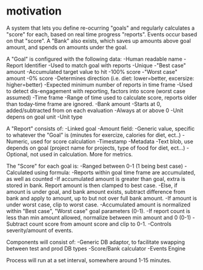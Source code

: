 # motivation

A system that lets you define re-ocurring "goals" and regularly calculates a "score" for each, based on real time progress "reports". Events occur based on that "score". A "Bank" also exists, which saves up amounts above goal amount, and spends on amounts under the goal.

A "Goal" is configured with the following data:
	-Human readable name
	-Report Identifier
		-Used to match goal with reports
		-Unique
	-"Best case" amount
		-Accumulated target value to hit
		-100% score
	-"Worst case" amount
		-0% score
		-Determines direction (i.e. diet: lower=better, excersize: higher=better)
	-Expected minimum number of reports in time frame
		-Used to detect dis-engagement with reporting, factors into score (worst case assumed)
	-Time frame
		-Range of time used to calculate score, reports older than today-time frame are ignored.
	-Bank amount
		-Starts at 0, added/subtracted from on each evaluation
		-Always at or above 0
		-Unit depens on goal unit
	-Unit type
	
A "Report" consists of:
	-Linked goal
	-Amount field:
		-Generic value, specific to whatever the "Goal" is (minutes for exercize, calories for diet, ect..)
		-Numeric, used for score calculation
	-Timestamp
	-Metadata
		-Text blob, use depends on goal (project name for projects, type of food for diet, ect...)
		-Optional, not used in calculation. More for metrics.
		
The "Score" for each goal is:
	-Ranged between 0-1 (1 being best case)
	-Calculated using formula:
		-Reports within goal time frame are accumulated, as well as counted
		-If accumulated amount is greater than goal, extra is stored in bank. Report amount is then clamped to best case.
		-Else, if amount is under goal, and bank amount exists, subtract difference from bank and apply to amount, up to but not over full bank amount.
		-If amount is under worst case, clip to worst case.
		-Accumulated amount is normalized within "Best case", "Worst case" goal parameters (0-1).
		-If report count is less than min amount allowed, normalize between min amount and 0 (0-1)
		-Subtract count score from amount score and clip to 0-1.
	-Controls severity/amount of events.
	
Components will consist of:
	-Generic DB adaptor, to facilitate swapping between test and prod DB types
	-Score/Bank calculator
	-Events Engine
	
	
Process will run at a set interval, somewhere around 1-15 minutes.
	
